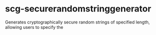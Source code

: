 # scg-securerandomstringgenerator
Generates cryptographically secure random strings of specified length, allowing users to specify the
